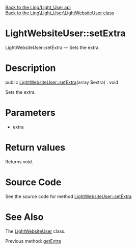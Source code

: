 [Back to the Ling/Light_User api](https://github.com/lingtalfi/Light_User/blob/master/doc/api/Ling/Light_User.md)<br>
[Back to the Ling\Light_User\LightWebsiteUser class](https://github.com/lingtalfi/Light_User/blob/master/doc/api/Ling/Light_User/LightWebsiteUser.md)


LightWebsiteUser::setExtra
================



LightWebsiteUser::setExtra — Sets the extra.




Description
================


public [LightWebsiteUser::setExtra](https://github.com/lingtalfi/Light_User/blob/master/doc/api/Ling/Light_User/LightWebsiteUser/setExtra.md)(array $extra) : void




Sets the extra.




Parameters
================


- extra

    


Return values
================

Returns void.








Source Code
===========
See the source code for method [LightWebsiteUser::setExtra](https://github.com/lingtalfi/Light_User/blob/master/LightWebsiteUser.php#L437-L440)


See Also
================

The [LightWebsiteUser](https://github.com/lingtalfi/Light_User/blob/master/doc/api/Ling/Light_User/LightWebsiteUser.md) class.

Previous method: [getExtra](https://github.com/lingtalfi/Light_User/blob/master/doc/api/Ling/Light_User/LightWebsiteUser/getExtra.md)<br>

